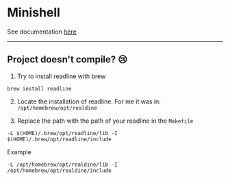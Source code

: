 # Minishell

See documentation [here](https://github.com/n0lan18/Minishell/tree/master/doc)

---

## Project doesn't compile? 😢

1. Try to install readline with brew
```
brew install readline
```

2. Locate the installation of readline. For me it was in: `/opt/homebrew/opt/realdine`

4. Replace the path with the path of your readline in the `Makefile`

```
-L $(HOME)/.brew/opt/readline/lib -I $(HOME)/.brew/opt/readline/include
```

Example
```
-L /opt/homebrew/opt/realdine/lib -I /opt/homebrew/opt/realdine/include
```